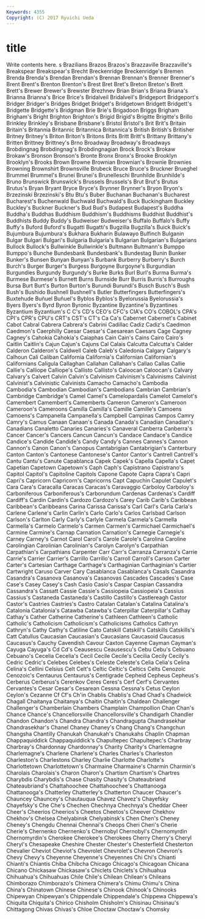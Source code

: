 ```yaml
---
Keywords: 4355 
Copyright: (C) 2017 Ryuichi Ueda
---
```


# title

Write contents here.
s Brazilians Brazos Brazos's Brazzaville Brazzaville's
Breakspear Breakspear's Brecht Breckenridge Breckenridge's Bremen Brenda Brenda's Brendan Brendan's
Brennan Brennan's Brenner Brenner's Brent Brent's Brenton Brenton's Brest Bret
Bret's Breton Breton's Brett Brett's Brewer Brewer's Brewster Brezhnev Brian
Brian's Briana Briana's Brianna Brianna's Brice Brice's Bridalveil Bridalveil's Bridgeport
Bridgeport's Bridger Bridger's Bridges Bridget Bridget's Bridgetown Bridgett Bridgett's Bridgette
Bridgette's Bridgman Brie Brie's Brigadoon Briggs Brigham Brigham's Bright Brighton
Brighton's Brigid Brigid's Brigitte Brigitte's Brillo Brinkley Brinkley's Brisbane Brisbane's
Bristol Bristol's Brit Brit's Britain Britain's Britannia Britannic Britannica Britannica's
British British's Britisher Britney Britney's Briton Briton's Britons Brits Britt
Britt's Brittany Brittany's Britten Brittney Brittney's Brno Broadway Broadway's Broadways
Brobdingnag Brobdingnag's Brobdingnagian Brock Brock's Brokaw Brokaw's Bronson Bronson's Bronte
Bronx Bronx's Brooke Brooklyn Brooklyn's Brooks Brown Browne Brownian Brownian's
Brownie Brownies Browning Brownshirt Brownsville Brubeck Bruce Bruce's Bruckner Brueghel
Brummel Brummel's Brunei Brunei's Brunelleschi Brunhilde Brunhilde's Bruno Brunswick Brunswick's
Brussels Brussels's Brut Brut's Brutus Brutus's Bryan Bryant Bryce Bryce's
Brynner Brynner's Bryon Bryon's Brzezinski Brzezinski's Btu Btu's Buber Buchanan
Buchanan's Bucharest Bucharest's Buchenwald Buchwald Buchwald's Buck Buckingham Buckley Buckley's
Buckner Buckner's Bud Bud's Budapest Budapest's Buddha Buddha's Buddhas Buddhism
Buddhism's Buddhisms Buddhist Buddhist's Buddhists Buddy Buddy's Budweiser Budweiser's Buffalo
Buffalo's Buffy Buffy's Buford Buford's Bugatti Bugatti's Bugzilla Bugzilla's Buick
Buick's Bujumbura Bujumbura's Bukhara Bukharin Bulawayo Bulfinch Bulganin Bulgar Bulgari
Bulgari's Bulgaria Bulgaria's Bulgarian Bulgarian's Bulgarians Bullock Bullock's Bullwinkle Bullwinkle's
Bultmann Bultmann's Bumppo Bumppo's Bunche Bundesbank Bundesbank's Bundestag Bunin Bunker
Bunker's Bunsen Bunyan Bunyan's Burbank Burberry Burberry's Burch Burch's Burger
Burger's Burgess Burgoyne Burgoyne's Burgundian Burgundies Burgundy Burgundy's Burke Burks
Burl Burl's Burma Burma's Burmese Burmese's Burnett Burns Burnside Burr
Burris Burris's Burroughs Bursa Burt Burt's Burton Burton's Burundi Burundi's
Busch Busch's Bush Bush's Bushido Bushnell Bushnell's Butler Butterfingers Butterfingers's
Buxtehude Buñuel Buñuel's Byblos Byblos's Byelorussia Byelorussia's Byers Byers's Byrd
Byron Byronic Byzantine Byzantine's Byzantines Byzantium Byzantium's C C's CD's
CEO's CFC's CIA's CO's COBOL's CPA's CPI's CPR's CPU's CRT's
CST's CT's Ca Ca's Cabernet Cabernet's Cabinet Cabot Cabral Cabrera
Cabrera's Cabrini Cadillac Cadiz Cadiz's Caedmon Caedmon's Caerphilly Caesar Caesar's
Caesarean Caesars Cage Cagney Cagney's Cahokia Cahokia's Caiaphas Cain Cain's
Cains Cairo Cairo's Caitlin Caitlin's Cajun Cajun's Cajuns Cal Calais
Calcutta Calcutta's Calder Calderon Calderon's Caldwell Caleb Caleb's Caledonia Calgary
Calgary's Calhoun Cali Caliban California California's Californian Californian's Californians Caligula
Callaghan Callahan Callahan's Callao Callas Callie Callie's Calliope Calliope's Callisto
Callisto's Caloocan Caloocan's Calvary Calvary's Calvert Calvin Calvin's Calvinism Calvinism's
Calvinisms Calvinist Calvinist's Calvinistic Calvinists Camacho Camacho's Cambodia Cambodia's Cambodian
Cambodian's Cambodians Cambrian Cambrian's Cambridge Cambridge's Camel Camel's Camelopardalis Camelot
Camelot's Camembert Camembert's Camemberts Cameron Cameron's Cameroon Cameroon's Cameroons Camilla
Camilla's Camille Camille's Camoens Camoens's Campanella Campanella's Campbell Campinas Campos
Camry Camry's Camus Canaan Canaan's Canada Canada's Canadian Canadian's Canadians
Canaletto Canaries Canaries's Canaveral Canberra Canberra's Cancer Cancer's Cancers Cancun
Cancun's Candace Candace's Candice Candice's Candide Candide's Candy Candy's Cannes
Cannes's Cannon Cannon's Canon Canon's Canopus Cantabrigian Cantabrigian's Canterbury Canton
Canton's Cantonese Cantonese's Cantor Cantor's Cantrell Cantrell's Cantu Cantu's Canute
Capablanca Capek Capek's Capella Capella's Capet Capetian Capetown Capetown's Caph
Caph's Capistrano Capistrano's Capitol Capitol's Capitoline Capitols Capone Capote Capra
Capra's Capri Capri's Capricorn Capricorn's Capricorns Capt Capuchin Capulet Capulet's
Cara Cara's Caracalla Caracas Caracas's Caravaggio Carboloy Carboloy's Carboniferous Carboniferous's
Carborundum Cardenas Cardenas's Cardiff Cardiff's Cardin Cardin's Cardozo Cardozo's Carey
Carib Carib's Caribbean Caribbean's Caribbeans Carina Carissa Carissa's Carl Carl's
Carla Carla's Carlene Carlene's Carlin Carlin's Carlo Carlo's Carlos Carlsbad
Carlson Carlson's Carlton Carly Carly's Carlyle Carmela Carmela's Carmella Carmella's
Carmelo Carmelo's Carmen Carmen's Carmichael Carmichael's Carmine Carmine's Carnap Carnation
Carnation's Carnegie Carnegie's Carney Carney's Carnot Carol Carol's Carole Carole's
Carolina Caroline Carolingian Carolinian Carolinian's Carolyn Carolyn's Carpathian Carpathian's Carpathians
Carpenter Carr Carr's Carranza Carranza's Carrie Carrie's Carrier Carrier's Carrillo
Carrillo's Carroll Carroll's Carson Carter Carter's Cartesian Carthage Carthage's Carthaginian
Carthaginian's Cartier Cartwright Caruso Carver Cary Casablanca Casablanca's Casals Casandra
Casandra's Casanova Casanova's Casanovas Cascades Cascades's Case Case's Casey Casey's
Cash Casio Casio's Caspar Caspian Cassandra Cassandra's Cassatt Cassie Cassie's
Cassiopeia Cassiopeia's Cassius Cassius's Castaneda Castaneda's Castillo Castillo's Castlereagh Castor
Castor's Castries Castries's Castro Catalan Catalan's Catalina Catalina's Catalonia Catalonia's
Catawba Catawba's Caterpillar Caterpillar's Cathay Cathay's Cather Catherine Catherine's Cathleen
Cathleen's Catholic Catholic's Catholicism Catholicism's Catholicisms Catholics Cathryn Cathryn's Cathy
Cathy's Catiline Cato Catskill Catskill's Catskills Catskills's Catt Catullus Caucasian
Caucasian's Caucasians Caucasoid Caucasus Caucasus's Cauchy Cavendish Cavour Caxton Cayenne
Cayman Cayman's Cayuga Cayuga's Cd Cd's Ceausescu Ceausescu's Cebu Cebu's
Cebuano Cebuano's Cecelia Cecelia's Cecil Cecile Cecile's Cecilia Cecily Cecily's
Cedric Cedric's Celebes Celebes's Celeste Celeste's Celia Celia's Celina Celina's
Cellini Celsius Celt Celt's Celtic Celtic's Celtics Celts Cenozoic Cenozoic's
Centaurus Centaurus's Centigrade Cepheid Cepheus Cepheus's Cerberus Cerberus's Cerenkov Ceres
Ceres's Cerf Cerf's Cervantes Cervantes's Cesar Cesar's Cesarean Cessna Cessna's
Cetus Ceylon Ceylon's Cezanne Cf Cf's Ch'in Chablis Chablis's Chad
Chad's Chadwick Chagall Chaitanya Chaitanya's Chaitin Chaitin's Chaldean Challenger Challenger's
Chamberlain Chambers Champlain Champollion Chan Chan's Chance Chance's Chancellorsville Chancellorsville's
Chandigarh Chandler Chandon Chandon's Chandra Chandra's Chandragupta Chandrasekhar Chandrasekhar's Chanel
Chaney Chaney's Chang Chang's Changchun Changsha Chantilly Chanukah Chanukah's Chanukahs
Chaplin Chapman Chappaquiddick Chappaquiddick's Chapultepec Chapultepec's Charbray Charbray's Chardonnay Chardonnay's
Charity Charity's Charlemagne Charlemagne's Charlene Charlene's Charles Charles's Charleston Charleston's
Charlestons Charley Charlie Charlotte Charlotte's Charlottetown Charlottetown's Charmaine Charmaine's Charmin
Charmin's Charolais Charolais's Charon Charon's Chartism Chartism's Chartres Charybdis Charybdis's
Chase Chasity Chasity's Chateaubriand Chateaubriand's Chattahoochee Chattahoochee's Chattanooga Chattanooga's Chatterley
Chatterley's Chatterton Chaucer Chaucer's Chauncey Chauncey's Chautauqua Chavez Chavez's Chayefsky
Chayefsky's Che Che's Chechen Chechnya Chechnya's Cheddar Cheer Cheer's Cheerios
Cheerios's Cheetos Cheetos's Cheever Chekhov Chekhov's Chelsea Chelyabinsk Chelyabinsk's Chen
Chen's Cheney Cheney's Chengdu Chennai Chennai's Cheops Cheri Cheri's Cherie
Cherie's Chernenko Chernenko's Chernobyl Chernobyl's Chernomyrdin Chernomyrdin's Cherokee Cherokee's Cherokees
Cherry Cherry's Cheryl Cheryl's Chesapeake Cheshire Chester Chester's Chesterfield Chesterton
Chevalier Cheviot Cheviot's Chevrolet Chevrolet's Chevron Chevron's Chevy Chevy's Cheyenne
Cheyenne's Cheyennes Chi Chi's Chianti Chianti's Chiantis Chiba Chibcha Chicago
Chicago's Chicagoan Chicana Chicano Chickasaw Chickasaw's Chiclets Chiclets's Chihuahua Chihuahua's
Chihuahuas Chile Chile's Chilean Chilean's Chileans Chimborazo Chimborazo's Chimera Chimera's
Chimu Chimu's China China's Chinatown Chinese Chinese's Chinook Chinook's Chinooks
Chipewyan Chipewyan's Chippendale Chippendale's Chippewa Chippewa's Chiquita Chiquita's Chirico Chisholm
Chisholm's Chisinau Chisinau's Chittagong Chivas Chivas's Chloe Choctaw Choctaw's Chomsky
